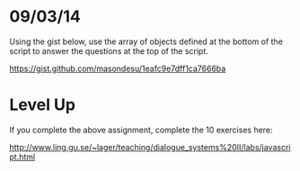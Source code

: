 # 09/03/14
Using the gist below, use the array of objects defined at the bottom of the script to answer the questions at the top of the script.

https://gist.github.com/masondesu/1eafc9e7dff1ca7666ba

# Level Up
If you complete the above assignment, complete the 10 exercises here:

http://www.ling.gu.se/~lager/teaching/dialogue_systems%20II/labs/javascript.html
